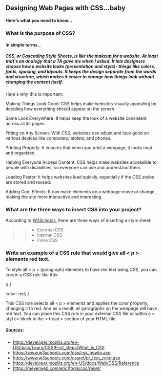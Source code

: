 ## Designing Web Pages with CSS...baby

#### Here's what you need to know...

### What is the purpose of CSS?

#### In simple terms...

##### *CSS, or Cascading Style Sheets, is like the makeup for a website. At least that's an analogy that a TA gave me when I asked. It lets designers choose how a website looks (presentation and style)- things like colors, fonts, spacing, and layouts. It keeps the design separate from the words and structure, which makes it easier to change how things look without changing the content itself.*

Here's why this is important:

Making Things Look Good: CSS helps make websites visually appealing by deciding how everything should appear on the screen.

Same Look Everywhere: It helps keep the look of a website consistent across all its pages.

Fitting on Any Screen: With CSS, websites can adjust and look good on various devices like computers, tablets, and phones.

Printing Properly: It ensures that when you print a webpage, it looks neat and organized.

Helping Everyone Access Content: CSS helps make websites accessible to people with disabilities, so everyone can use and understand them.

Loading Faster: It helps websites load quickly, especially if the CSS styles are stored and reused.

Adding Cool Effects: It can make elements on a webpage move or change, making the site more interactive and interesting.

### What are the three ways to insert CSS into your project?

According to [W3Schools](https://www.w3schools.com/), there are three ways of inserting a style sheet:

>>* External CSS
>>* Internal CSS
>>* Inline CSS

###  Write an example of a CSS rule that would give all < p > elements red text.

To style all < p > (paragraph) elements to have red text using CSS, you can create a CSS rule like this:

p {

  color: red;
}

This CSS rule selects all < p > elements and applies the color property, changing it to red. And as a result, all paragraphs on the webpage will have red text. You can place this CSS rule in your external CSS file or within a < styl e> block in the < head > section of your HTML file.



##### Sources:
* https://developer.mozilla.org/en-US/docs/Learn/CSS/First_steps/What_is_CSS
* https://www.w3schools.com/css/css_howto.asp
* https://www.w3schools.com/cssref/pr_text_color.asp
* https://developer.mozilla.org/en-US/docs/Web/CSS/Reference
* https://meyerweb.com/eric/tools/css/reset/